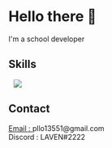 <h1>Hello there 👋</h1>
    <p>I'm a school developer</p>
    <h2>Skills</h2>
    <a href="">
      <img
        src="https://img.shields.io/badge/-C-red?style-flat-square&logo=C"
        style="height: auto; margin-left: 10px; margin-right: 10px"
      />
    </a>
    <h2>Contact</h2>
    <p>
      <a href="mailto:"pllo13551@gmail.com">Email : </a>
      pllo13551@gmail.com <br />
      Discord : LAVEN#2222
    </p>

